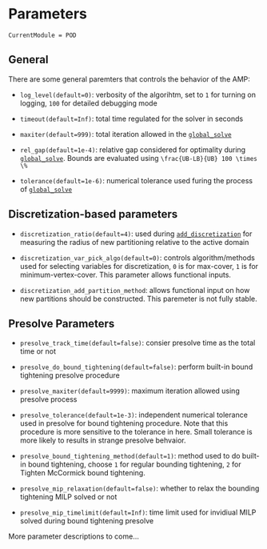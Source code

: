 # Parameters

```@meta
CurrentModule = POD
```

## General

There are some general paremters that controls the behavior of the AMP:

* `log_level(default=0)`: verbosity of the algorihtm, set to `1` for turning on logging, `100` for detailed debugging mode

* `timeout(default=Inf)`: total time regulated for the solver in seconds

* `maxiter(default=999)`: total iteration allowed in the [`global_solve`](@ref)

* `rel_gap(default=1e-4)`: relative gap considered for optimality during [`global_solve`](@ref). Bounds are evaluated using ``\frac{UB-LB}{UB} 100 \times \%``

* `tolerance(default=1e-6)`: numerical tolerance used furing the process of [`global_solve`](@ref)

## Discretization-based parameters

* `discretization_ratio(default=4)`: used during [`add_discretization`](@ref) for measuring the radius of new partitioning relative to the active domain

* `discretization_var_pick_algo(default=0)`: controls algorithm/methods used for selecting variables for discretization, `0` is for max-cover, `1` is for minimum-vertex-cover. This parameter allows functional inputs.

* `discretization_add_partition_method`: allows functional input on how new partitions should be constructed. This paremeter is not fully stable.

## Presolve Parameters

* `presolve_track_time(default=false)`: consier presolve time as the total time or not

* `presolve_do_bound_tightening(default=false)`: perform built-in bound tightening presolve procedure

* `presolve_maxiter(default=9999)`: maximum iteration allowed using presolve process

* `presolve_tolerance(default=1e-3)`: independent numerical tolerance used in presolve for bound tightening procedure. Note that this procedure is more sensitive to the tolerance in here. Small tolerance is more likely to results in strange presolve behvaior.

* `presolve_bound_tightening_method(default=1)`: method used to do built-in bound tightening, choose `1` for regular bounding tightening,  `2` for Tighten McCormick bound tightening.

* `presolve_mip_relaxation(default=false)`: whether to relax the bounding tightening MILP solved or not

* `presolve_mip_timelimit(default=Inf)`: time limit used for invidiual MILP solved during bound tightening presolve

More parameter descriptions to come...
